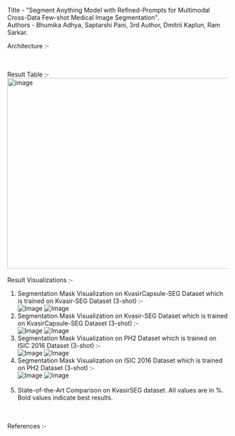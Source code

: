 Title - "Segment Anything Model with Refined-Prompts for Multimodal Cross-Data Few-shot Medical Image Segmentation". <br />
Authors - Bhumika Adhya, Saptarshi Pani, 3rd Author, Dmitrii Kaplun, Ram Sarkar. <br />

Architecture :- <br />

<br /><br />
Result Table :- <br />
<img width="812" height="436" alt="image" src="https://github.com/user-attachments/assets/d99efadf-88f8-4669-938b-f6ee17fae256" />
<br /><br />
Result Visualizations :- <br />
1. Segmentation Mask Visualization on KvasirCapsule-SEG Dataset which is trained on Kvasir-SEG Dataset (3-shot) :- <br />
![Image](https://github.com/user-attachments/assets/940874f9-060c-4316-ac6b-6ecdf6ae4d00)
![Image](https://github.com/user-attachments/assets/412398f7-1462-415d-975e-6d019cf1ddd9)
3. Segmentation Mask Visualization on Kvasir-SEG Dataset which is trained on KvasirCapsule-SEG Dataset (3-shot) :- <br />
![Image](https://github.com/user-attachments/assets/c6a0e649-6413-4cba-a0db-cd6dae885d33)
![Image](https://github.com/user-attachments/assets/b71c33b1-83f9-4e95-acd7-c46d889ead5b)
4. Segmentation Mask Visualization on PH2 Dataset which is trained on ISIC 2016 Dataset (3-shot) :- <br />
![Image](https://github.com/user-attachments/assets/616ce8a0-c831-41ee-a457-f80ed0e784a7)
![Image](https://github.com/user-attachments/assets/c6960e63-d74c-4f4e-8ac9-2dd03fc82eab)
5. Segmentation Mask Visualization on ISIC 2016 Dataset which is trained on PH2 Dataset (3-shot) :- <br />
![Image](https://github.com/user-attachments/assets/c30265de-3118-43b8-aab7-a56d60a33e45)
![Image](https://github.com/user-attachments/assets/380442ca-7d16-49a9-82d7-f2ed622bf17d)
<br /><br />
7. State-of-the-Art Comparison on KvasirSEG dataset. All values are in %. Bold values indicate best results. <br />

<br /><br />
References :- <br />

